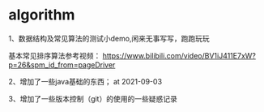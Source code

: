 # algorithm


1、数据结构及常见算法的测试小demo,闲来无事写写，跑跑玩玩
   
   
   基本常见排序算法参考视频： https://www.bilibili.com/video/BV1iJ411E7xW?p=26&spm_id_from=pageDriver
   

2、增加了一些java基础的东西； at 2021-09-03

3、增加了一些版本控制（git）的使用的一些疑惑记录
